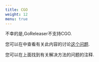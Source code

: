 ```yaml
---
title: CGO
weight: 12
menu: true
---
```

不幸的是,GoReleaser不支持CGO.

您可以在中查看有关此内容的讨论[这个问题](https://github.com/goreleaser/goreleaser/issues/708).

您可以在上面找到有关解决方法的问题的注释.
